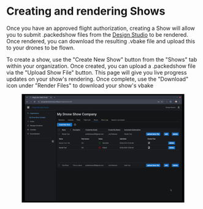 # Creating and rendering Shows

Once you have an approved flight authorization, creating a Show will allow you to submit .packedshow files from the [Design Studio](../verge-design-studio/) to be rendered. Once rendered, you can download the resulting .vbake file and upload this to your drones to be flown.&#x20;

To create a show, use the "Create New Show" button from the "Shows" tab within your organization. Once created, you can upload a .packedshow file via the "Upload Show File" button. This page will give you live progress updates on your show's rendering. Once complete, use the "Download" icon under "Render Files" to download your show's vbake

<figure><img src="../../.gitbook/assets/image (10) (1).png" alt=""><figcaption></figcaption></figure>
